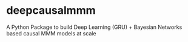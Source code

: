 # deepcausalmmm
A Python Package to build Deep Learning (GRU) + Bayesian Networks based causal MMM models at scale
